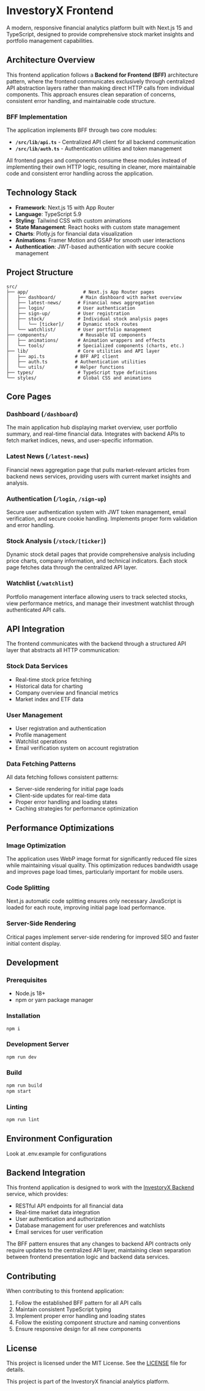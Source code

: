 # InvestoryX Frontend

A modern, responsive financial analytics platform built with Next.js 15 and
TypeScript, designed to provide comprehensive stock market insights and
portfolio management capabilities.

## Architecture Overview

This frontend application follows a **Backend for Frontend (BFF)** architecture
pattern, where the frontend communicates exclusively through centralized API
abstraction layers rather than making direct HTTP calls from individual
components. This approach ensures clean separation of concerns, consistent error
handling, and maintainable code structure.

### BFF Implementation

The application implements BFF through two core modules:

-   **`/src/lib/api.ts`** - Centralized API client for all backend communication
-   **`/src/lib/auth.ts`** - Authentication utilities and token management

All frontend pages and components consume these modules instead of implementing
their own HTTP logic, resulting in cleaner, more maintainable code and
consistent error handling across the application.

## Technology Stack

-   **Framework**: Next.js 15 with App Router
-   **Language**: TypeScript 5.9
-   **Styling**: Tailwind CSS with custom animations
-   **State Management**: React hooks with custom state management
-   **Charts**: Plotly.js for financial data visualization
-   **Animations**: Framer Motion and GSAP for smooth user interactions
-   **Authentication**: JWT-based authentication with secure cookie management

## Project Structure

```
src/
├── app/                    # Next.js App Router pages
│   ├── dashboard/         # Main dashboard with market overview
│   ├── latest-news/      # Financial news aggregation
│   ├── login/            # User authentication
│   ├── sign-up/          # User registration
│   ├── stock/            # Individual stock analysis pages
│   │   └── [ticker]/     # Dynamic stock routes
│   └── watchlist/        # User portfolio management
├── components/            # Reusable UI components
│   ├── animations/       # Animation wrappers and effects
│   └── tools/            # Specialized components (charts, etc.)
├── lib/                  # Core utilities and API layer
│   ├── api.ts           # BFF API client
│   ├── auth.ts          # Authentication utilities
│   └── utils/           # Helper functions
├── types/                # TypeScript type definitions
└── styles/               # Global CSS and animations
```

## Core Pages

### Dashboard (`/dashboard`)

The main application hub displaying market overview, user portfolio summary, and
real-time financial data. Integrates with backend APIs to fetch market indices,
news, and user-specific information.

### Latest News (`/latest-news`)

Financial news aggregation page that pulls market-relevant articles from backend
news services, providing users with current market insights and analysis.

### Authentication (`/login`, `/sign-up`)

Secure user authentication system with JWT token management, email verification,
and secure cookie handling. Implements proper form validation and error
handling.

### Stock Analysis (`/stock/[ticker]`)

Dynamic stock detail pages that provide comprehensive analysis including price
charts, company information, and technical indicators. Each stock page fetches
data through the centralized API layer.

### Watchlist (`/watchlist`)

Portfolio management interface allowing users to track selected stocks, view
performance metrics, and manage their investment watchlist through authenticated
API calls.

## API Integration

The frontend communicates with the backend through a structured API layer that
abstracts all HTTP communication:

### Stock Data Services

-   Real-time stock price fetching
-   Historical data for charting
-   Company overview and financial metrics
-   Market index and ETF data

### User Management

-   User registration and authentication
-   Profile management
-   Watchlist operations
-   Email verification system on account registration

### Data Fetching Patterns

All data fetching follows consistent patterns:

-   Server-side rendering for initial page loads
-   Client-side updates for real-time data
-   Proper error handling and loading states
-   Caching strategies for performance optimization

## Performance Optimizations

### Image Optimization

The application uses WebP image format for significantly reduced file sizes
while maintaining visual quality. This optimization reduces bandwidth usage and
improves page load times, particularly important for mobile users.

### Code Splitting

Next.js automatic code splitting ensures only necessary JavaScript is loaded for
each route, improving initial page load performance.

### Server-Side Rendering

Critical pages implement server-side rendering for improved SEO and faster
initial content display.

## Development

### Prerequisites

-   Node.js 18+
-   npm or yarn package manager

### Installation

```bash
npm i
```

### Development Server

```bash
npm run dev
```

### Build

```bash
npm run build
npm start
```

### Linting

```bash
npm run lint
```

## Environment Configuration

Look at .env.example for configurations

## Backend Integration

This frontend application is designed to work with the
[InvestoryX Backend](https://github.com/prestonty/investoryX-backend) service,
which provides:

-   RESTful API endpoints for all financial data
-   Real-time market data integration
-   User authentication and authorization
-   Database management for user preferences and watchlists
-   Email services for user verification

The BFF pattern ensures that any changes to backend API contracts only require
updates to the centralized API layer, maintaining clean separation between
frontend presentation logic and backend data services.

## Contributing

When contributing to this frontend application:

1. Follow the established BFF pattern for all API calls
2. Maintain consistent TypeScript typing
3. Implement proper error handling and loading states
4. Follow the existing component structure and naming conventions
5. Ensure responsive design for all new components

## License

This project is licensed under the MIT License. See the [LICENSE](LICENSE) file
for details.

This project is part of the InvestoryX financial analytics platform.
